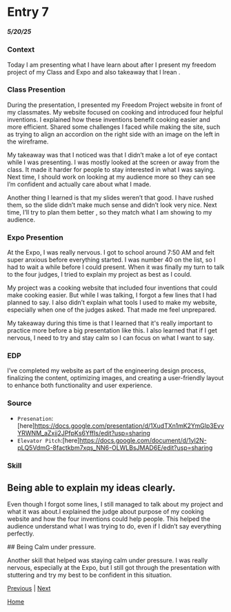 # Entry 7
##### 5/20/25
### Context
Today I am presenting what I have learn about after I present my freedom project of my Class and Expo and also takeaway that I lrean .

### Class Presention
<p>During the presentation, I presented my Freedom Project website in front of my classmates. My website focused on cooking and introduced four helpful inventions. I explained how these inventions benefit cooking easier and more efficient. Shared some challenges I faced while making the site, such as trying to align an accordion on the right side with an image on the left in the wireframe.</p>

<p>My takeaway was that I noticed was that I didn’t make a lot of eye contact while I was presenting. I was mostly looked at the screen or away from the class. It made it harder for people to stay interested in what I was saying. Next time, I should work on looking at my audience more so they can see I’m confident and actually care about what I made.</p>

<p>Another thing I learned is that my slides weren’t that good. I have rushed them, so the slide didn’t make much sense and didn’t look very nice. Next time, I’ll try to plan them better , so they match what I am showing to my audience.
</p>


### Expo Presention
<p>At the Expo, I was really nervous. I got to school around 7:50 AM and felt super anxious before everything started. I was number 40 on the list, so I had to wait a while before I could present. When it was finally my turn to talk to the four judges, I tried to explain my project as best as I could.</p>

<p>My project was a cooking website that included four inventions that could make cooking easier. But while I was talking, I forgot a few lines that I had planned to say. I also didn’t explain what tools I used to make my website, especially when one of the judges asked. That made me feel unprepared.</p>

<p> My takeaway during this time is that I learned that it's really important to practice more before a big presentation like this. I also learned that if I get nervous, I need to try and stay calm so I can focus on what I want to say.



### EDP
I’ve completed my website as part of the engineering design process, finalizing the content, optimizing images, and creating a user-friendly layout to enhance both functionality and user experience.
### Source
* `Presenation`:[here]https://docs.google.com/presentation/d/1XudTXn1mK2YmGlp3EvvYRWNM_aZxjj2JPfpKs6YffIs/edit?usp=sharing
* `Elevator Pitch`:[here]https://docs.google.com/document/d/1yl2N-pLQ5VdmG-8factkbm7xqs_NN6-OLWLBsJMAD6E/edit?usp=sharing
### Skill
## Being able to explain my ideas clearly.
<p>Even though I forgot some lines, I still managed to talk about my project and what it was about.I explained the judge about purpose of my cooking website and how the four inventions could help people. This helped the audience understand what I was trying to do, even if I didn’t say everything perfectly.</p>
## Being Calm under pressure.
<p>Another skill that helped was staying calm under pressure. I was really nervous, especially at the Expo, but I still got through the presentation with stuttering and try my best to be confident in this situation.</p>




[Previous](entry06.md) | [Next](entry08.md)

[Home](../README.md)
